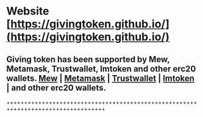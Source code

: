Website [https://givingtoken.github.io/](https://givingtoken.github.io/)
=======================================================

## Giving token has been supported by Mew, Metamask, Trustwallet, Imtoken and other erc20 wallets. [Mew](https://myetherwallet.com/) | [Metamask](https://metamask.io/) | [Trustwallet](https://play.google.com/store/apps/details?id=com.wallet.crypto.trustapp) | [Imtoken](https://play.google.com/store/apps/details?id=im.token.app) | and other erc20 wallets.
++++++++++++++++++++++++++++++++++++++++++++++++++++++++++++++++++++++++++++++++++
